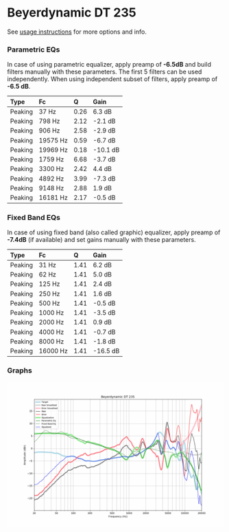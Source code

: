 # Beyerdynamic DT 235
See [usage instructions](https://github.com/jaakkopasanen/AutoEq#usage) for more options and info.

### Parametric EQs
In case of using parametric equalizer, apply preamp of **-6.5dB** and build filters manually
with these parameters. The first 5 filters can be used independently.
When using independent subset of filters, apply preamp of **-6.5 dB**.

| Type    | Fc       |    Q | Gain     |
|:--------|:---------|:-----|:---------|
| Peaking | 37 Hz    | 0.26 | 6.3 dB   |
| Peaking | 798 Hz   | 2.12 | -2.1 dB  |
| Peaking | 906 Hz   | 2.58 | -2.9 dB  |
| Peaking | 19575 Hz | 0.59 | -6.7 dB  |
| Peaking | 19969 Hz | 0.18 | -10.1 dB |
| Peaking | 1759 Hz  | 6.68 | -3.7 dB  |
| Peaking | 3300 Hz  | 2.42 | 4.4 dB   |
| Peaking | 4892 Hz  | 3.99 | -7.3 dB  |
| Peaking | 9148 Hz  | 2.88 | 1.9 dB   |
| Peaking | 16181 Hz | 2.17 | -0.5 dB  |

### Fixed Band EQs
In case of using fixed band (also called graphic) equalizer, apply preamp of **-7.4dB**
(if available) and set gains manually with these parameters.

| Type    | Fc       |    Q | Gain     |
|:--------|:---------|:-----|:---------|
| Peaking | 31 Hz    | 1.41 | 6.2 dB   |
| Peaking | 62 Hz    | 1.41 | 5.0 dB   |
| Peaking | 125 Hz   | 1.41 | 2.4 dB   |
| Peaking | 250 Hz   | 1.41 | 1.6 dB   |
| Peaking | 500 Hz   | 1.41 | -0.5 dB  |
| Peaking | 1000 Hz  | 1.41 | -3.5 dB  |
| Peaking | 2000 Hz  | 1.41 | 0.9 dB   |
| Peaking | 4000 Hz  | 1.41 | -0.7 dB  |
| Peaking | 8000 Hz  | 1.41 | -1.8 dB  |
| Peaking | 16000 Hz | 1.41 | -16.5 dB |

### Graphs
![](./Beyerdynamic%20DT%20235.png)